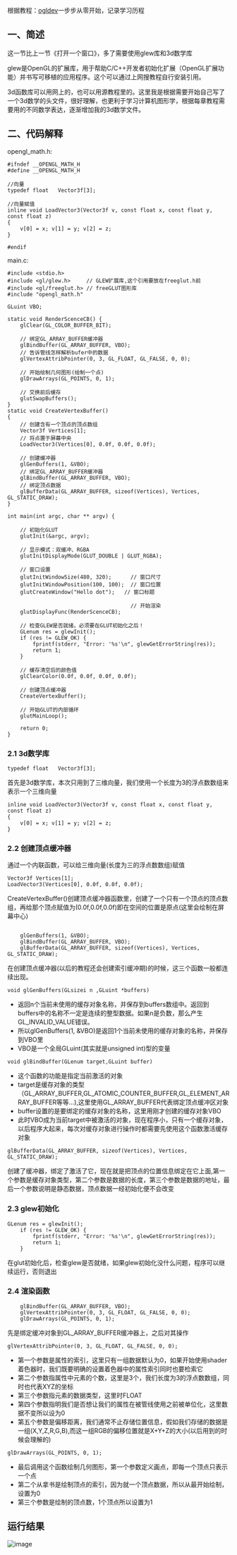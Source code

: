 根据教程：[ogldev](http://ogldev.atspace.co.uk/index.html)一步步从零开始，记录学习历程
## 一、简述
这一节比上一节《打开一个窗口》，多了需要使用glew库和3d数学库

glew是OpenGL的扩展库，用于帮助C/C++开发者初始化扩展（OpenGL扩展功能）并书写可移植的应用程序。这个可以通过上网搜教程自行安装引用。

3d函数库可以用网上的，也可以用源教程里的。这里我是根据需要开始自己写了一个3d数学的头文件，很好理解，也更利于学习计算机图形学，根据每章教程需要用的不同数学表达，逐渐增加我的3d数学文件。

## 二、代码解释

opengl_math.h:

```
#ifndef __OPENGL_MATH_H
#define __OPENGL_MATH_H

//向量        
typedef float   Vector3f[3];                

//向量赋值
inline void LoadVector3(Vector3f v, const float x, const float y, const float z)
{
	v[0] = x; v[1] = y; v[2] = z;
}

#endif
```
main.c:

```
#include <stdio.h>
#include <gl/glew.h>     // GLEW扩展库,这个引用要放在freeglut.h前
#include <gl/freeglut.h> // freeGLUT图形库
#include "opengl_math.h" 

GLuint VBO;

static void RenderScenceCB() {
	glClear(GL_COLOR_BUFFER_BIT);

	// 绑定GL_ARRAY_BUFFER缓冲器
	glBindBuffer(GL_ARRAY_BUFFER, VBO);
	// 告诉管线怎样解析bufer中的数据
	glVertexAttribPointer(0, 3, GL_FLOAT, GL_FALSE, 0, 0);

	// 开始绘制几何图形(绘制一个点)
	glDrawArrays(GL_POINTS, 0, 1);

	// 交换前后缓存
	glutSwapBuffers();
}
static void CreateVertexBuffer()
{
	// 创建含有一个顶点的顶点数组
	Vector3f Vertices[1];
	// 将点置于屏幕中央
	LoadVector3(Vertices[0], 0.0f, 0.0f, 0.0f);

	// 创建缓冲器
	glGenBuffers(1, &VBO);
	// 绑定GL_ARRAY_BUFFER缓冲器
	glBindBuffer(GL_ARRAY_BUFFER, VBO);
	// 绑定顶点数据
	glBufferData(GL_ARRAY_BUFFER, sizeof(Vertices), Vertices, GL_STATIC_DRAW);
}

int main(int argc, char ** argv) {

	// 初始化GLUT
	glutInit(&argc, argv);

	// 显示模式：双缓冲、RGBA
	glutInitDisplayMode(GLUT_DOUBLE | GLUT_RGBA);

	// 窗口设置
	glutInitWindowSize(480, 320);      // 窗口尺寸
	glutInitWindowPosition(100, 100);  // 窗口位置
	glutCreateWindow("Hello dot");   // 窗口标题

									   // 开始渲染
	glutDisplayFunc(RenderScenceCB);

	// 检查GLEW是否就绪，必须要在GLUT初始化之后！
	GLenum res = glewInit();
	if (res != GLEW_OK) {
		fprintf(stderr, "Error: '%s'\n", glewGetErrorString(res));
		return 1;
	}

	// 缓存清空后的颜色值
	glClearColor(0.0f, 0.0f, 0.0f, 0.0f);

	// 创建顶点缓冲器
	CreateVertexBuffer();

	// 开始GLUT的内部循环
	glutMainLoop();

	return 0;
}
```

### 2.1 3d数学库
```
typedef float   Vector3f[3];
```
首先是3d数学库，本次只用到了三维向量，我们使用一个长度为3的浮点数数组来表示一个三维向量

```
inline void LoadVector3(Vector3f v, const float x, const float y, const float z)
{
	v[0] = x; v[1] = y; v[2] = z;
}
```
### 2.2 创建顶点缓冲器
通过一个内联函数，可以给三维向量(长度为三的浮点数数组)赋值


```
Vector3f Vertices[1];
LoadVector3(Vertices[0], 0.0f, 0.0f, 0.0f);
```
CreateVertexBuffer()创建顶点缓冲器函数里，创建了一个只有一个顶点的顶点数组，再给那个顶点赋值为(0.0f,0.0f,0.0f)即在空间的位置是原点(这里会绘制在屏幕中心)


```

	glGenBuffers(1, &VBO);
	glBindBuffer(GL_ARRAY_BUFFER, VBO);
	glBufferData(GL_ARRAY_BUFFER, sizeof(Vertices), Vertices, GL_STATIC_DRAW);
```
在创建顶点缓冲器(以后的教程还会创建索引缓冲期)的时候，这三个函数一般都连续出现。


```
void glGenBuffers(GLsizei n ,GLuint *buffers)
```
 
- 返回n个当前未使用的缓存对象名称，并保存到buffers数组中。返回到buffers中的名称不一定是连续的整型数据。如果n是负数，那么产生GL_INVALID_VALUE错误。
- 所以glGenBuffers(1, &VBO)是返回1个当前未使用的缓存对象的名称，并保存到VBO里
- VBO是一个全局GLuint(其实就是unsigned int)型的变量


```
void glBindBuffer(GLenum target,GLuint buffer)
```
- 这个函数的功能是指定当前激活的对象
- target是缓存对象的类型（GL_ARRAY_BUFFER,GL_ATOMIC_COUNTER_BUFFER,GL_ELEMENT_ARRAY_BUFFER等等...),这里使用GL_ARRAY_BUFFER代表绑定顶点缓冲区对象
- buffer设置的是要绑定的缓存对象的名称，这里用刚才创建的缓存对象VBO
- 此时VBO成为当前target中被激活的对象，现在程序小，只有一个缓存对象，以后程序大起来，每次对缓存对象进行操作时都需要先使用这个函数激活缓存对象

```
glBufferData(GL_ARRAY_BUFFER, sizeof(Vertices), Vertices, GL_STATIC_DRAW);
```
创建了缓冲器，绑定了激活了它，现在就是把顶点的位置信息绑定在它上面,第一个参数是缓存对象类型，第二个参数是数据的长度，第三个参数是数据的地址，最后一个参数说明是静态数据，顶点数据一经初始化便不会改变

### 2.3 glew初始化

```
GLenum res = glewInit();
	if (res != GLEW_OK) {
		fprintf(stderr, "Error: '%s'\n", glewGetErrorString(res));
		return 1;
	}
```
在glut初始化后，检查glew是否就绪，如果glew初始化没什么问题，程序可以继续运行，否则退出

### 2.4 渲染函数

```
	glBindBuffer(GL_ARRAY_BUFFER, VBO);
	glVertexAttribPointer(0, 3, GL_FLOAT, GL_FALSE, 0, 0);
	glDrawArrays(GL_POINTS, 0, 1);
```
先是绑定缓冲对象到GL_ARRAY_BUFFER缓冲器上，之后对其操作

```
glVertexAttribPointer(0, 3, GL_FLOAT, GL_FALSE, 0, 0);
```
- 第一个参数是属性的索引，这里只有一组数据默认为0，如果开始使用shader着色器时，我们既要明确的设置着色器中的属性索引同时也要检索它
- 第二个参数指属性中元素的个数，这里是3个，我们长度为3的浮点数数组，同时也代表XYZ的坐标
- 第三个参数指元素的数据类型，这里时FLOAT
- 第四个参数指明我们是否想让我们的属性在被管线使用之前被单位化，这里数据不变所以设为0
- 第五个参数是偏移距离，我们通常不止存储位置信息，假如我们存储的数据是一组(X,Y,Z,R,G,B),而这一组RGB的偏移位置就是X+Y+Z的大小(以后用到的时候会理解的)

```
glDrawArrays(GL_POINTS, 0, 1);
```
- 最后调用这个函数绘制几何图形，第一个参数定义画点，即每一个顶点只表示一个点
- 第二个从拿书是绘制顶点的索引，因为就一个顶点数据，所以从最开始绘制，设置为0
- 第三个参数是绘制的顶点数，1个顶点所以设置为1

## 运行结果
![image](https://github.com/zach0zhang/OpenGL_Learning/blob/master/hello_dot/image/1.png)
